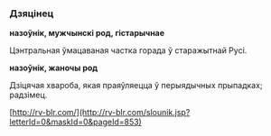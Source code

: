 ### Дзяцінец
**назоўнік, мужчынскі род, гістарычнае**

Цэнтральная ўмацаваная частка горада ў старажытнай Русі.

**назоўнік, жаночы род**

Дзіцячая хвароба, якая праяўляецца ў перыядычных прыпадках; радзімец.

<a rel="author">[http://rv-blr.com/](http://rv-blr.com/slounik.jsp?letterId=0&maskId=0&pageId=853)</a>
